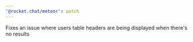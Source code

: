 ```yaml
---
'@rocket.chat/meteor': patch
---
```


Fixes an issue where users table headers are being displayed when there's no results
